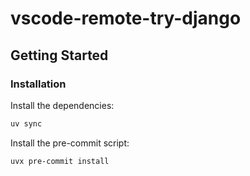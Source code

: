 # vscode-remote-try-django

## Getting Started

### Installation

Install the dependencies:

```sh
uv sync
```

Install the pre-commit script:

```sh
uvx pre-commit install
```
